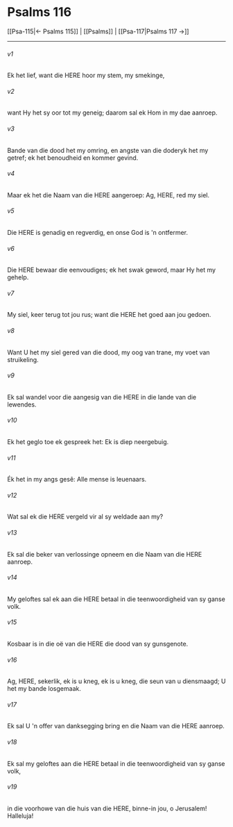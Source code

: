 # Psalms 116

[[Psa-115|← Psalms 115]] | [[Psalms]] | [[Psa-117|Psalms 117 →]]
***

###### v1
Ek het lief, want die HERE hoor my stem, my smekinge, 
###### v2
want Hy het sy oor tot my geneig; daarom sal ek Hom in my dae aanroep. 
###### v3
Bande van die dood het my omring, en angste van die doderyk het my getref; ek het benoudheid en kommer gevind. 
###### v4
Maar ek het die Naam van die HERE aangeroep: Ag, HERE, red my siel. 
###### v5
Die HERE is genadig en regverdig, en onse God is 'n ontfermer. 
###### v6
Die HERE bewaar die eenvoudiges; ek het swak geword, maar Hy het my gehelp. 
###### v7
My siel, keer terug tot jou rus; want die HERE het goed aan jou gedoen. 
###### v8
Want U het my siel gered van die dood, my oog van trane, my voet van struikeling. 
###### v9
Ek sal wandel voor die aangesig van die HERE in die lande van die lewendes. 
###### v10
Ek het geglo toe ek gespreek het: Ek is diep neergebuig. 
###### v11
Ék het in my angs gesê: Alle mense is leuenaars. 
###### v12
Wat sal ek die HERE vergeld vir al sy weldade aan my? 
###### v13
Ek sal die beker van verlossinge opneem en die Naam van die HERE aanroep. 
###### v14
My geloftes sal ek aan die HERE betaal in die teenwoordigheid van sy ganse volk. 
###### v15
Kosbaar is in die oë van die HERE die dood van sy gunsgenote. 
###### v16
Ag, HERE, sekerlik, ek is u kneg, ek is u kneg, die seun van u diensmaagd; U het my bande losgemaak. 
###### v17
Ek sal U 'n offer van danksegging bring en die Naam van die HERE aanroep. 
###### v18
Ek sal my geloftes aan die HERE betaal in die teenwoordigheid van sy ganse volk, 
###### v19
in die voorhowe van die huis van die HERE, binne-in jou, o Jerusalem! Halleluja! 
